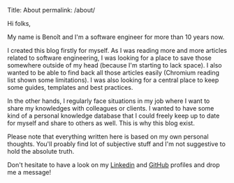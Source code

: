 Title: About
permalink: /about/

Hi folks,

My name is Benoît and I'm a software engineer for more than 10 years now.

I created this blog firstly for myself. As I was reading more and more articles related to software engineering, I was looking for a place to save those somewhere outside of my head (because I'm starting to lack space). I also wanted to be able to find back all those articles easily (Chromium reading list shown some limitations). I was also looking for a central place to keep some guides, templates and best practices.

In the other hands, I regularly face situations in my job where I want to share my knowledges with colleagues or clients. I wanted to have some kind of a personal knowledge database that I could freely keep up to date for myself and share to others as well. This is why this blog exist.

Please note that everything written here is based on my own personal thoughts. You'll proably find lot of subjective stuff and I'm not suggestive to hold the absolute truth.

Don't hesitate to have a look on my [Linkedin](https://www.linkedin.com/in/benoit-godard-0b40a7122/) and [GitHub](https://github.com/g0di) profiles and drop me a message!
